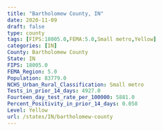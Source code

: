 ```yaml
---
title: "Bartholomew County, IN"
date: 2020-11-09
draft: false
type: county
tags: [FIPS:18005.0,FEMA:5.0,Small metro,Yellow]
categories: [IN]
County: Bartholomew County
State: IN
FIPS: 18005.0
FEMA_Region: 5.0
Population: 83779.0
NCHS_Urban_Rural_Classification: Small metro
Tests_in_prior_14_days: 4927.0
Fourteen_day_test_rate_per_100000: 5881.0
Percent_Positivity_in_prior_14_days: 0.058
Level: Yellow
url: /states/IN/bartholomew-county
---
```



